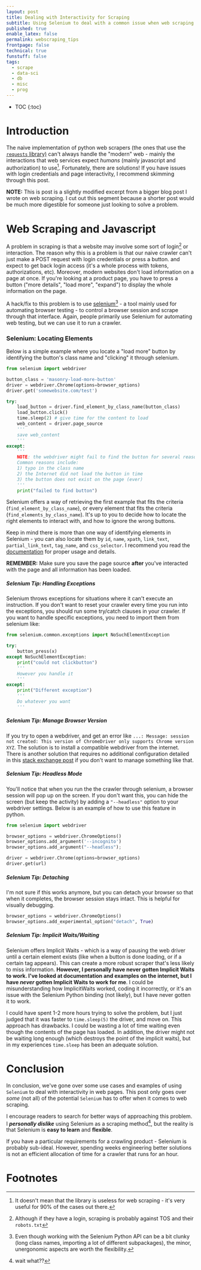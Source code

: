 ```yaml
---
layout: post
title: Dealing with Interactivity for Scraping
subtitle: Using Selenium to deal with a common issue when web scraping
published: true
enable_latex: false
permalink: webscraping_tips
frontpage: false
technical: true
funstuff: false
tags:
  - scrape
  - data-sci
  - db
  - misc
  - prog
---
```


* TOC
{:toc}

# Introduction
The naive implementation of python web scrapers (the ones that use the [`requests` library)](https://requests.readthedocs.io/en/master/) can't always handle the "modern" web - mainly the interactions that web services expect *humans* (mainly javascript and authorization) to use[^1]. Fortunately, there are solutions! If you have issues with login credentials and page interactivity, I recommend skimming through this post.
 
[^1]: It doesn't mean that the library is useless for web scraping - it's very useful for 90% of the cases out there.

**NOTE:** This is post is a slightly modified excerpt from a bigger blog post I wrote on web scraping. I cut out this segment because a shorter post would be much more digestible for someone just looking to solve a problem. 

# Web Scraping and Javascript

A problem in scraping is that a website may involve some sort of login[^2] or interaction. The reason why this is a problem is that our naive crawler can't just make a POST request with login credentials or press a button. and expect to get back login access (it's a whole process with tokens, authorizations, etc). Moreover, modern websites don't load information on a page at once. If you're looking at a product page, you have to press a button ("more details", "load more", "expand") to display the whole information on the page.

[^2]: Although if they have a login, scraping is probably against TOS and their `robots.txt`

A hack/fix to this problem is to use [selenium](https://www.selenium.dev/)[^3] - a tool mainly used for automating browser testing - to control a browser session and scrape through that interface. Again, people primarily use Selenium for automating web testing, but we can use it to run a crawler. 

[^3]: Even though working with the Selenium Python API can be a bit clunky (long class names, importing a lot of different subpackages), the minor, unergonomic aspects are worth the flexibility.

### Selenium: Locating Elements
Below is a simple example where you locate a "load more" button by identifying the button's class name and "clicking" it through selenium. 

```python
from selenium import webdriver

button_class = 'masonry-load-more-button'
driver = webdriver.Chrome(options=browser_options)
driver.get('somewebsite.com/test')

try:
    load_button = driver.find_element_by_class_name(button_class)
    load_button.click()
    time.sleep(2) # give time for the content to load
    web_content = driver.page_source
    '''
    save web_content
    '''
except:
	'''
	NOTE: the webdriver might fail to find the button for several reasons.
	Common reasons include: 
	1) typo in the class name
	2) the Internet did not load the button in time
	3) the button does not exist on the page (ever) 
	'''
	print("failed to find button")
```
Selenium offers a way of retrieving the first example that fits the criteria (`find_element_by_class_name`), or every element that fits the criteria (`find_elements_by_class_name`). It's up to you to decide how to locate the right elements to interact with, and how to ignore the wrong buttons. 

Keep in mind there is more than one way of identifying elements in Selenium - you can also locate them by `id`, `name`, `xpath`, `link_text`, `partial_link_text`, `tag_name`, and `css_selector`. I recommend you read the [documentation](https://selenium-python.readthedocs.io/locating-elements.html) for proper usage and details. 

**REMEMBER:** Make sure you save the page source **after** you've interacted with the page and all information has been loaded.

##### Selenium Tip: Handling Exceptions
Selenium throws exceptions for situations where it can't execute an instruction. If you don't want to reset your crawler every time you run into the exceptions, you should run some try/catch clauses in your crawler. If you want to handle specific exceptions, you need to import them from selenium like: 

```python
from selenium.common.exceptions import NoSuchElementException

try:
	button_press(x)
except NoSuchElementException:
	print("could not clickbutton")
	'''
	However you handle it
	'''
except:
	print("Different exception")
	'''
	Do whatever you want
	'''
```
##### Selenium Tip: Manage Browser Version 
If you try to open a webdriver, and get an error like `...: Message: session not created: This version of ChromeDriver only supports Chrome version XYZ`. The solution is to install a compatible webdriver from the internet. There is another solution that requires no additional configuration detailed in this [stack exchange post](https://stackoverflow.com/questions/29858752/error-message-chromedriver-executable-needs-to-be-available-in-the-path/52878725#52878725) if you don't want to manage something like that.

##### Selenium Tip: Headless Mode
You'll notice that when you run the the crawler through selenium, a browser session will pop up on the screen. If you don't want this, you can hide the screen (but keep the activity) by adding a `"--headless"` option to your webdriver settings. Below is an example of how to use this feature in python. 

```python
from selenium import webdriver

browser_options = webdriver.ChromeOptions()
browser_options.add_argument('--incognito')
browser_options.add_argument("--headless");

driver = webdriver.Chrome(options=browser_options)
driver.get(url)
```

##### Selenium Tip: Detaching
I'm not sure if this works anymore, but you can detach your browser so that when it completes, the browser session stays intact. This is helpful for visually debugging.

```python
browser_options = webdriver.ChromeOptions()
browser_options.add_experimental_option("detach", True)
```

##### Selenium Tip: Implicit Waits/Waiting
Selenium offers Implicit Waits - which is a way of pausing the web driver until a certain element exists (like when a button is done loading, or if a certain tag appears). This can create a more robust scraper that's less likely to miss information. **However, I personally have never gotten Implicit Waits to work. I've looked at documentation and examples on the internet, but I have *never* gotten Implicit Waits to work for me**. I could be misunderstanding how ImplicitWaits worked, coding it incorrectly, or it's an issue with the Selenium Python binding (not likely), but I have never gotten it to work. 

I could have spent 1-2 more hours trying to solve the problem, but I just judged that it was faster to `time.sleep(5)` the driver, and move on. This approach has drawbacks. I could be wasting a lot of time waiting even though the contents of the page has loaded. In addition, the driver might not be waiting long enough (which destroys the point of the implicit waits), but in my experiences `time.sleep` has been an adequate solution. 

# Conclusion
In conclusion, we've gone over some use cases and examples of using `Selenium` to deal with interactivity in web pages. This post only goes over *some* (not all) of the potential `Selenium` has to offer when it comes to web scraping. 

I encourage readers to search for better ways of approaching this problem. I ***personally dislike*** using Selenium as a scraping method[^4], but the reality is that Selenium is **easy to learn** and **flexible**. 

If you have a particular requirements for a crawling product - Selenium is probably sub-ideal. However, spending weeks engineering better solutions is not an efficient allocation of time for a crawler that runs for an hour. 

[^4]: wait what??

# Footnotes